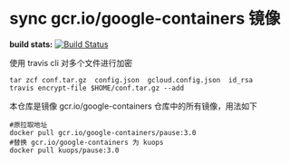 # sync gcr.io/google-containers 镜像

**build stats:**   [![Build Status](https://travis-ci.org/kuops/gcr.io.svg?branch=master)](https://travis-ci.org/kuops/gcr.io)

使用 travis cli 对多个文件进行加密

```
tar zcf conf.tar.gz  config.json  gcloud.config.json  id_rsa
travis encrypt-file $HOME/conf.tar.gz --add
```

本仓库是镜像 gcr.io/google-containers 仓库中的所有镜像，用法如下

```
#原拉取地址
docker pull gcr.io/google-containers/pause:3.0
#替换 gcr.io/google-containers 为 kuops
docker pull kuops/pause:3.0
```

